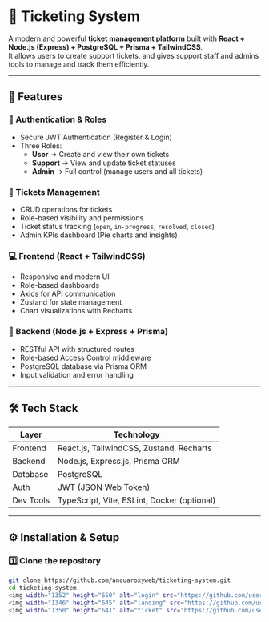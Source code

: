 # 🎫 Ticketing System

A modern and powerful **ticket management platform** built with **React + Node.js (Express) + PostgreSQL + Prisma + TailwindCSS**.  
It allows users to create support tickets, and gives support staff and admins tools to manage and track them efficiently.

---

## 🚀 Features

### 👤 Authentication & Roles
- Secure JWT Authentication (Register & Login)
- Three Roles:
  - **User** → Create and view their own tickets
  - **Support** → View and update ticket statuses
  - **Admin** → Full control (manage users and all tickets)

### 🧾 Tickets Management
- CRUD operations for tickets  
- Role-based visibility and permissions  
- Ticket status tracking (`open`, `in-progress`, `resolved`, `closed`)  
- Admin KPIs dashboard (Pie charts and insights)

### 💻 Frontend (React + TailwindCSS)
- Responsive and modern UI  
- Role-based dashboards  
- Axios for API communication  
- Zustand for state management  
- Chart visualizations with Recharts  

### 🧠 Backend (Node.js + Express + Prisma)
- RESTful API with structured routes
- Role-based Access Control middleware
- PostgreSQL database via Prisma ORM
- Input validation and error handling

---

## 🛠️ Tech Stack

| Layer | Technology |
|-------|-------------|
| Frontend | React.js, TailwindCSS, Zustand, Recharts |
| Backend | Node.js, Express.js, Prisma ORM |
| Database | PostgreSQL |
| Auth | JWT (JSON Web Token) |
| Dev Tools | TypeScript, Vite, ESLint, Docker (optional) |

---

## ⚙️ Installation & Setup

### 1️⃣ Clone the repository
```bash
git clone https://github.com/anouaroxyweb/ticketing-system.git
cd ticketing-system
<img width="1352" height="650" alt="login" src="https://github.com/user-attachments/assets/58a2b809-f1ea-46df-bcf0-5ed3adf5dceb" />
<img width="1346" height="645" alt="landing" src="https://github.com/user-attachments/assets/6fb6433a-3286-475a-a6b6-1b197c6d04bd" />
<img width="1350" height="641" alt="ticket" src="https://github.com/user-attachments/assets/65abdc03-e99a-4968-a20a-244799329d9a" />
